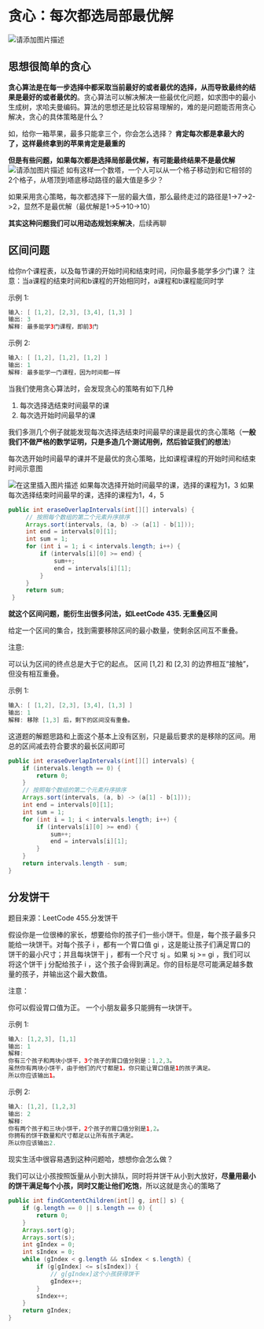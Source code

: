 # 贪心：每次都选局部最优解
![请添加图片描述](https://img-blog.csdnimg.cn/d9b68cdc3d404d7bb6716fdb73b41770.jpg?)
## 思想很简单的贪心
**贪心算法是在每一步选择中都采取当前最好的或者最优的选择，从而导致最终的结果是最好的或者最优的**。贪心算法可以解决解决一些最优化问题，如求图中的最小生成树，求哈夫曼编码。算法的思想还是比较容易理解的，难的是问题能否用贪心解决，贪心的具体策略是什么？

如，给你一箱苹果，最多只能拿三个，你会怎么选择？
**肯定每次都是拿最大的了，这样最终拿到的苹果肯定是最重的**

**但是有些问题，如果每次都是选择局部最优解，有可能最终结果不是最优解**
![请添加图片描述](https://img-blog.csdnimg.cn/84a3aa9799094ce89ea862721ba73d46.png)
如有这样一个数塔，一个人可以从一个格子移动到和它相邻的2个格子，从塔顶到塔底移动路径的最大值是多少？

如果采用贪心策略，每次都选择下一层的最大值，那么最终走过的路径是1->7->2->2，显然不是最优解（最优解是1->5->10->10）

**其实这种问题我们可以用动态规划来解决**，后续再聊

## 区间问题
给你n个课程表，以及每节课的开始时间和结束时间，问你最多能学多少门课？
注意：当a课程的结束时间和b课程的开始相同时，a课程和b课程能同时学

示例 1:

```java
输入: [ [1,2], [2,3], [3,4], [1,3] ]
输出: 3
解释: 最多能学3门课程，即前3门
```

示例 2:

```java
输入: [ [1,2], [1,2], [1,2] ]
输出: 1
解释: 最多能学一门课程，因为时间都一样
```

当我们使用贪心算法时，会发现贪心的策略有如下几种
1. 每次选择选结束时间最早的课
2. 每次选开始时间最早的课

我们多测几个例子就能发现每次选择选结束时间最早的课是最优的贪心策略（**一般我们不做严格的数学证明，只是多造几个测试用例，然后验证我们的想法**）

每次选开始时间最早的课并不是最优的贪心策略，比如课程课程的开始时间和结束时间示意图

![在这里插入图片描述](https://img-blog.csdnimg.cn/20210624154808465.png)
如果每次选择开始时间最早的课，选择的课程为1，3
如果每次选择结束时间最早的课，选择的课程为1，4，5


```java
public int eraseOverlapIntervals(int[][] intervals) {
     // 按照每个数组的第二个元素升序排序
     Arrays.sort(intervals, (a, b) -> (a[1] - b[1]));
     int end = intervals[0][1];
     int sum = 1;
     for (int i = 1; i < intervals.length; i++) {
         if (intervals[i][0] >= end) {
             sum++;
             end = intervals[i][1];
         }
     }
     return sum;
 }
```
**就这个区间问题，能衍生出很多问法，如LeetCode 435. 无重叠区间**

给定一个区间的集合，找到需要移除区间的最小数量，使剩余区间互不重叠。

注意:

可以认为区间的终点总是大于它的起点。
区间 [1,2] 和 [2,3] 的边界相互“接触”，但没有相互重叠。

示例 1:

```java
输入: [ [1,2], [2,3], [3,4], [1,3] ]
输出: 1
解释: 移除 [1,3] 后，剩下的区间没有重叠。
```
这道题的解题思路和上面这个基本上没有区别，只是最后要求的是移除的区间。用总的区间减去符合要求的最长区间即可

```java
public int eraseOverlapIntervals(int[][] intervals) {
    if (intervals.length == 0) {
        return 0;
    }
    // 按照每个数组的第二个元素升序排序
    Arrays.sort(intervals, (a, b) -> (a[1] - b[1]));
    int end = intervals[0][1];
    int sum = 1;
    for (int i = 1; i < intervals.length; i++) {
        if (intervals[i][0] >= end) {
            sum++;
            end = intervals[i][1];
        }
    }
    return intervals.length - sum;
}
```
## 分发饼干
题目来源：LeetCode 455.分发饼干

假设你是一位很棒的家长，想要给你的孩子们一些小饼干。但是，每个孩子最多只能给一块饼干。对每个孩子 i ，都有一个胃口值 gi ，这是能让孩子们满足胃口的饼干的最小尺寸；并且每块饼干 j ，都有一个尺寸 sj 。如果 sj >= gi ，我们可以将这个饼干 j 分配给孩子 i ，这个孩子会得到满足。你的目标是尽可能满足越多数量的孩子，并输出这个最大数值。

注意：

你可以假设胃口值为正。
一个小朋友最多只能拥有一块饼干。

示例 1:

```java
输入: [1,2,3], [1,1]
输出: 1
解释: 
你有三个孩子和两块小饼干，3个孩子的胃口值分别是：1,2,3。
虽然你有两块小饼干，由于他们的尺寸都是1，你只能让胃口值是1的孩子满足。
所以你应该输出1。
```
示例 2:

```java
输入: [1,2], [1,2,3]
输出: 2
解释: 
你有两个孩子和三块小饼干，2个孩子的胃口值分别是1,2。
你拥有的饼干数量和尺寸都足以让所有孩子满足。
所以你应该输出2.
```
现实生活中很容易遇到这种问题哈，想想你会怎么做？

我们可以让小孩按照饭量从小到大排队，同时将并饼干从小到大放好，**尽量用最小的饼干满足每个小孩，同时又能让他们吃饱**，所以这就是贪心的策略了

```java
public int findContentChildren(int[] g, int[] s) {
    if (g.length == 0 || s.length == 0) {
        return 0;
    }
    Arrays.sort(g);
    Arrays.sort(s);
    int gIndex = 0;
    int sIndex = 0;
    while (gIndex < g.length && sIndex < s.length) {
        if (g[gIndex] <= s[sIndex]) {
            // g[gIndex]这个小孩获得饼干
            gIndex++;
        }
        sIndex++;
    }
    return gIndex;
}
```
